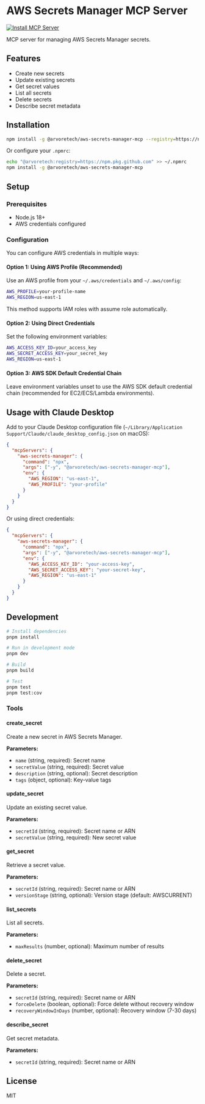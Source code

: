 # AWS Secrets Manager MCP Server

[![Install MCP Server](https://cursor.com/deeplink/mcp-install-dark.svg)](https://cursor.com/en/install-mcp?name=aws-secrets-manager-mcp&registry=https://npm.pkg.github.com&packageName=@arvoretech/aws-secrets-manager-mcp)

MCP server for managing AWS Secrets Manager secrets.

## Features

- Create new secrets
- Update existing secrets
- Get secret values
- List all secrets
- Delete secrets
- Describe secret metadata

## Installation

```bash
npm install -g @arvoretech/aws-secrets-manager-mcp --registry=https://npm.pkg.github.com
```

Or configure your `.npmrc`:

```bash
echo "@arvoretech:registry=https://npm.pkg.github.com" >> ~/.npmrc
npm install -g @arvoretech/aws-secrets-manager-mcp
```

## Setup

### Prerequisites

- Node.js 18+
- AWS credentials configured

### Configuration

You can configure AWS credentials in multiple ways:

#### Option 1: Using AWS Profile (Recommended)

Use an AWS profile from your `~/.aws/credentials` and `~/.aws/config`:

```bash
AWS_PROFILE=your-profile-name
AWS_REGION=us-east-1
```

This method supports IAM roles with assume role automatically.

#### Option 2: Using Direct Credentials

Set the following environment variables:

```bash
AWS_ACCESS_KEY_ID=your_access_key
AWS_SECRET_ACCESS_KEY=your_secret_key
AWS_REGION=us-east-1
```

#### Option 3: AWS SDK Default Credential Chain

Leave environment variables unset to use the AWS SDK default credential chain (recommended for EC2/ECS/Lambda environments).

## Usage with Claude Desktop

Add to your Claude Desktop configuration file (`~/Library/Application Support/Claude/claude_desktop_config.json` on macOS):

```json
{
  "mcpServers": {
    "aws-secrets-manager": {
      "command": "npx",
      "args": ["-y", "@arvoretech/aws-secrets-manager-mcp"],
      "env": {
        "AWS_REGION": "us-east-1",
        "AWS_PROFILE": "your-profile"
      }
    }
  }
}
```

Or using direct credentials:

```json
{
  "mcpServers": {
    "aws-secrets-manager": {
      "command": "npx",
      "args": ["-y", "@arvoretech/aws-secrets-manager-mcp"],
      "env": {
        "AWS_ACCESS_KEY_ID": "your-access-key",
        "AWS_SECRET_ACCESS_KEY": "your-secret-key",
        "AWS_REGION": "us-east-1"
      }
    }
  }
}
```

## Development

```bash
# Install dependencies
pnpm install

# Run in development mode
pnpm dev

# Build
pnpm build

# Test
pnpm test
pnpm test:cov
```

### Tools

#### create_secret

Create a new secret in AWS Secrets Manager.

**Parameters:**

- `name` (string, required): Secret name
- `secretValue` (string, required): Secret value
- `description` (string, optional): Secret description
- `tags` (object, optional): Key-value tags

#### update_secret

Update an existing secret value.

**Parameters:**

- `secretId` (string, required): Secret name or ARN
- `secretValue` (string, required): New secret value

#### get_secret

Retrieve a secret value.

**Parameters:**

- `secretId` (string, required): Secret name or ARN
- `versionStage` (string, optional): Version stage (default: AWSCURRENT)

#### list_secrets

List all secrets.

**Parameters:**

- `maxResults` (number, optional): Maximum number of results

#### delete_secret

Delete a secret.

**Parameters:**

- `secretId` (string, required): Secret name or ARN
- `forceDelete` (boolean, optional): Force delete without recovery window
- `recoveryWindowInDays` (number, optional): Recovery window (7-30 days)

#### describe_secret

Get secret metadata.

**Parameters:**

- `secretId` (string, required): Secret name or ARN

## License

MIT
